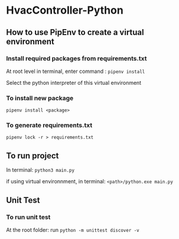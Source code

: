 
# HvacController-Python

## How to use PipEnv to create a virtual environment
### Install required packages from requirements.txt
At root level in terminal, enter command : ```pipenv install```

Select the python interpreter of this virtual environment
### To install new package
```pipenv install <package>```

### To generate requirements.txt
```pipenv lock -r > requirements.txt```


## To run project
In terminal: ```python3 main.py```

if using virtual environnment, in terminal: ```<path>/python.exe main.py```
## Unit Test

### To run unit test
At the root folder: run ```python -m unittest discover -v```